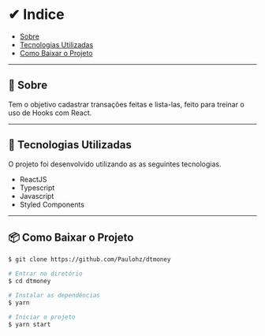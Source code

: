 # ✔ Indice 

- [Sobre](#-sobre)
- [Tecnologias Utilizadas](#-tecnologias-utilizadas)
- [Como Baixar o Projeto](#-como-baixar-o-projeto)

---

## 📜 Sobre 

Tem o objetivo cadastrar transações feitas e lista-las, feito para treinar o uso de Hooks com React.

---

## 🚀 Tecnologias Utilizadas

O projeto foi desenvolvido utilizando as as seguintes tecnologias.

- ReactJS
- Typescript
- Javascript
- Styled Components

---

## 📦 Como Baixar o Projeto

```bash
$ git clone https://github.com/Paulohz/dtmoney

# Entrar no diretório
$ cd dtmoney

# Instalar as dependências
$ yarn 

# Iniciar o projeto 
$ yarn start

```